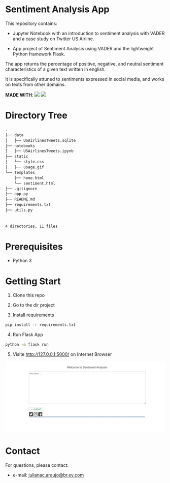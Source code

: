 # Sentiment Analysis App 

This repository contains:

- Jupyter Notebook with an introduction to sentiment analysis with VADER and a case study on Twitter US Airline.

- App project of Sentiment Analysis using VADER and the lightweight Python framework Flask.


The app returns the percentage of positive, negative, and neutral sentiment characteristics of a given text written in english.

It is specifically attuned to sentiments expressed in social media, and works on texts from other domains.

**MADE WITH**: 
[![](https://img.shields.io/badge/Python-FFD43B?style=for-the-badge&logo=python&logoColor=blue)]()
[![](https://img.shields.io/badge/Flask-000000?style=for-the-badge&logo=flask&logoColor=white)]()

# Directory Tree

```bash
.
├── data
│   ├── USAirlinesTweets.sqlite
├── notebooks
│   ├── USAirlinesTweets.ipynb
├── static
│   └── style.css
│   ├── usage.gif
└── templates
    ├── home.html
    └── sentiment.html
├── .gitignore
├── app.py
├── README.md
├── requirements.txt
├── utils.py


4 directories, 11 files
```

# Prerequisites

- Python 3

# Getting Start

1. Clone this repo

2. Go to the dir project

3. Install requirements

```bash
pip install -r requirements.txt
```

4. Run Flask App

```bash
python -m flask run
```

5. Visite http://127.0.0.1:5000/ on Internet Browser

![](./static/usage.gif)

# Contact

For questions, please contact:

- e-mail: julianac.araujo@br.ey.com